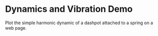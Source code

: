 # Dynamics and Vibration Demo
Plot the simple harmonic dynamic of a dashpot attached to a spring on a web page.
